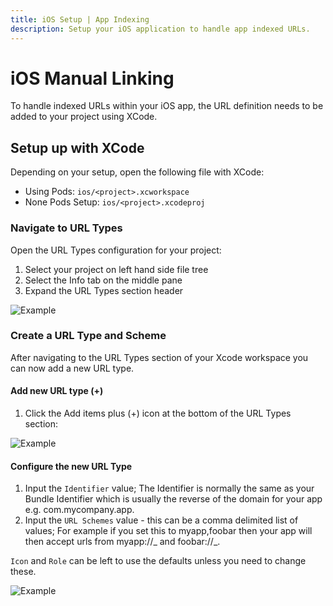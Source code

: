 ```yaml
---
title: iOS Setup | App Indexing
description: Setup your iOS application to handle app indexed URLs.
---
```


# iOS Manual Linking

To handle indexed URLs within your iOS app, the URL definition needs to be added to your project using XCode.

## Setup up with XCode

Depending on your setup, open the following file with XCode:

- Using Pods: `ios/<project>.xcworkspace`
- None Pods Setup: `ios/<project>.xcodeproj`

### Navigate to URL Types

Open the URL Types configuration for your project:

1. Select your project on left hand side file tree
2. Select the Info tab on the middle pane
3. Expand the URL Types section header

![Example](https://prismic-io.s3.amazonaws.com/invertase%2F6b3a9afc-bb0a-44da-b642-ab0da8c48eed_navigate-to-url-types.png)

### Create a URL Type and Scheme

After navigating to the URL Types section of your Xcode workspace you can now add a new URL type.

#### Add new URL type (+)

1. Click the Add items plus (+) icon at the bottom of the URL Types section:

![Example](https://prismic-io.s3.amazonaws.com/invertase%2F806d79c8-3208-46db-9b38-7e5b5a13d7a2_add-item.png)

#### Configure the new URL Type

1. Input the `Identifier` value; The Identifier is normally the same as your Bundle Identifier which is usually the reverse of the domain for your app e.g. com.mycompany.app.
2. Input the `URL Schemes` value - this can be a comma delimited list of values; For example if you set this to myapp,foobar then your app will then accept urls from myapp://_ and foobar://_.

`Icon` and `Role` can be left to use the defaults unless you need to change these.

![Example](https://prismic-io.s3.amazonaws.com/invertase%2F5d66eb78-883f-4f87-b390-adcee22bbff0_configure-item.png)
